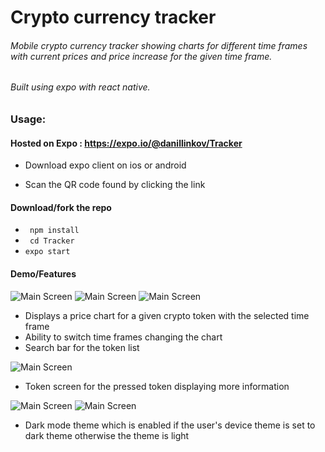# Crypto currency tracker

###### Mobile crypto currency tracker showing charts for different time frames with current prices and price increase for the given time frame.

###### Built using expo with react native.

### Usage:

#### Hosted on Expo : https://expo.io/@danillinkov/Tracker

- Download expo client on ios or android

- Scan the QR code found by clicking the link

  

#### Download/fork the repo

- ``` npm install```
- ``` cd Tracker```
- ```expo start```



#### Demo/Features

![Main Screen](/images/mainScreenLight.png)  ![Main Screen](/images/mainScreenLightTimeFrame.png) ![Main Screen](/images/searchBarLight.png)

- Displays a price chart for a given crypto token with the selected time frame
- Ability to switch time frames changing the chart
- Search bar for the token list

![Main Screen](/images/tokenScreenLight.png)

- Token screen for the pressed token displaying more information

![Main Screen](/images/mainScreenDark.png)  ![Main Screen](/images/tokenScreenDark.png)



- Dark mode theme which is enabled if the user's device theme is set to dark theme otherwise the theme is light
